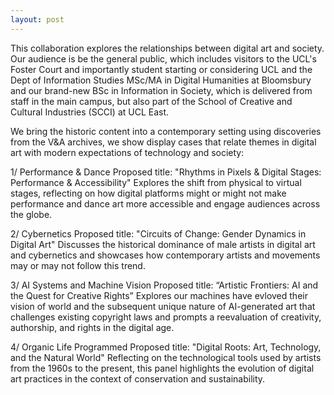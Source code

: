 ```yaml
---
layout: post
---
```



This collaboration explores the relationships between digital art and society. Our audience is be the general public, which includes visitors to the UCL's Foster Court and importantly student starting or considering UCL and the Dept of Information Studies MSc/MA in Digital Humanities at Bloomsbury and our brand-new BSc in Information in Society, which is delivered from staff in the main campus, but also part of the School of Creative and Cultural Industries (SCCI) at UCL East.

We bring the historic content into a contemporary setting using discoveries from the V&A archives, we show display cases that relate themes in digital art with modern expectations of technology and society:

1/ Performance & Dance 
Proposed title: "Rhythms in Pixels & Digital Stages: Performance & Accessibility"
Explores the shift from physical to virtual stages, reflecting on how digital platforms might or might not make performance and dance art more accessible and engage audiences across the globe.

2/ Cybernetics 
Proposed title: "Circuits of Change: Gender Dynamics in Digital Art"
Discusses the historical dominance of male artists in digital art and cybernetics and showcases how contemporary artists and movements may or may not follow this trend.

3/ AI Systems and Machine Vision 
Proposed title: “Artistic Frontiers: AI and the Quest for Creative Rights”
Explores our machines have evloved their vision of world and the subsequent unique nature of AI-generated art that challenges existing copyright laws and prompts a reevaluation of creativity, authorship, and rights in the digital age.

4/ Organic Life Programmed
Proposed title: "Digital Roots: Art, Technology, and the Natural World"
Reflecting on the technological tools used by artists from the 1960s to the present, this panel highlights the evolution of digital art practices in the context of conservation and sustainability. 
